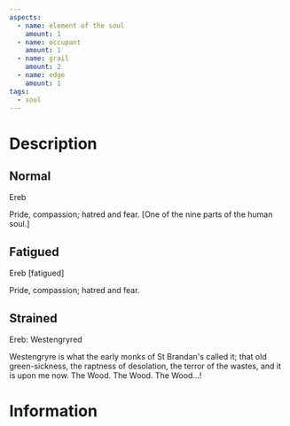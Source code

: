 ```yaml
---
aspects:
  - name: element of the soul
    amount: 1
  - name: occupant
    amount: 1
  - name: grail
    amount: 2
  - name: edge
    amount: 1
tags:
  - soul
---
```


# Description

## Normal
Ereb

Pride, compassion; hatred and fear. [One of the nine parts of the human soul.]
## Fatigued
Ereb [fatigued]

Pride, compassion; hatred and fear.
## Strained
Ereb: Westengryred

Westengryre is what the early monks of St Brandan's called it; that old green-sickness, the raptness of desolation, the terror of the wastes, and it is upon me now. The Wood. The Wood. The Wood...!
# Information